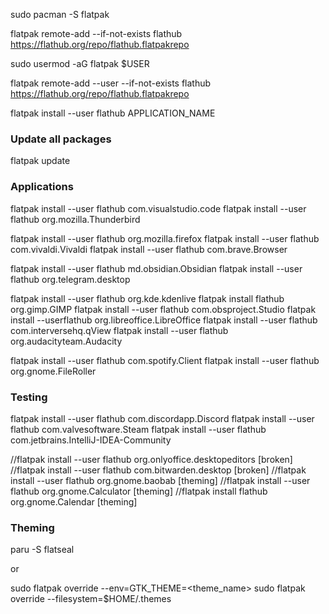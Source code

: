 
sudo pacman -S flatpak

flatpak remote-add --if-not-exists flathub https://flathub.org/repo/flathub.flatpakrepo

sudo usermod -aG flatpak $USER

flatpak remote-add --user --if-not-exists flathub https://flathub.org/repo/flathub.flatpakrepo

flatpak install --user flathub APPLICATION_NAME

### Update all packages

flatpak update


### Applications
flatpak install --user flathub com.visualstudio.code
flatpak install --user flathub org.mozilla.Thunderbird

flatpak install --user flathub org.mozilla.firefox
flatpak install --user flathub com.vivaldi.Vivaldi
flatpak install --user flathub com.brave.Browser

flatpak install --user flathub md.obsidian.Obsidian
flatpak install --user flathub org.telegram.desktop

flatpak install --user flathub org.kde.kdenlive
flatpak install flathub org.gimp.GIMP
flatpak install --user flathub com.obsproject.Studio
flatpak install --userflathub org.libreoffice.LibreOffice
flatpak install --user flathub com.interversehq.qView 
flatpak install --user flathub org.audacityteam.Audacity  

flatpak install --user flathub com.spotify.Client
flatpak install --user flathub org.gnome.FileRoller

### Testing
flatpak install --user flathub com.discordapp.Discord
flatpak install --user flathub com.valvesoftware.Steam
flatpak install --user flathub com.jetbrains.IntelliJ-IDEA-Community

//flatpak install --user flathub org.onlyoffice.desktopeditors [broken] 
//flatpak install --user flathub com.bitwarden.desktop [broken]
//flatpak install --user flathub org.gnome.baobab [theming]
//flatpak install --user flathub org.gnome.Calculator [theming]
//flatpak install flathub org.gnome.Calendar [theming]

### Theming

paru -S flatseal

or

sudo flatpak override --env=GTK_THEME=<theme_name>
sudo flatpak override --filesystem=$HOME/.themes